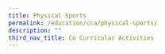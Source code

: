 ```yaml
---
title: Physical Sports
permalink: /education/cca/physical-sports/
description: ""
third_nav_title: Co Curricular Activities
---
```

